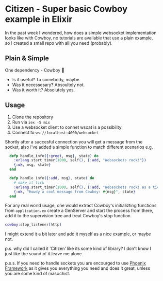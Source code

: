 # Citizen - Super basic Cowboy example in Elixir

In the past week I wondered, how does a simple websocket implementation looks like with Cowboy, no tutorials are available that use a plain example, so I created a small repo with all you need (probably).

## Plain & Simple

One dependency - Cowboy 🤠

- Is it useful? To somebody, maybe.
- Was it necessesary? Absoultely not.
- Was it worth it? Absolutely yes.

## Usage

1. Clone the repository
2. Run via `iex -S mix`
3. Use a websocket client to connet wscat is a possibility
4. Connect to `ws://localhost:4000/websocket`

Shortly after a succesful connection you will get a message from the socket, also I've added a simple function to match different scenarios e.g.

```elixir
  defp handle_info({:greet, msg}, state) do
    :erlang.start_timer(1000, self(), {:add, "Websockets rock!"})
    {:ok, msg, state}
  end

  defp handle_info({:add, msg}, state) do
    # make it tick
    :erlang.start_timer(1000, self(), {:add, "Websockets rock! as a tick ;)"})
    {:ok, "Howdy a cool message from Cowboy: #{msg}", state}
  end
```

For any real world usage, one would extract Cowboy's initializting functions from `application.ex` create a GenServer and start the process from there, add it to the supervision tree and treat Cowboy's stop function.

```elixir
cowboy:stop_listener(http)
```

I might extend it a bit later and add it myself as a nice example, or maybe not.

p.s. why did I called it 'Citizen' like its some kind of library? I don't know I just like the sound of it leave me alone.

p.s.s. If you need to handle sockets you are encourged to use [Phoenix Framework](https://phoenixframework.org/) as it gives you everything you need and does it great, unless you are some kind of masochist.
